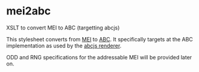 mei2abc
=======

XSLT to convert MEI to ABC (targetting abcjs)

This stylesheet converts from [MEI](http://music-encoding.org) to [ABC](http://www.abcnotation.com). 
It specifically targets at the ABC implementation as used by the [abcjs renderer](http://code.google.com/p/abcjs/). 

ODD and RNG specifications for the addressable MEI will be provided later on. 

